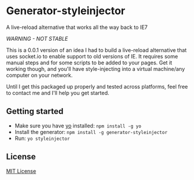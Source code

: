 # Generator-styleinjector

A live-reload alternative that works all the way back to IE7

*WARNING - NOT STABLE*

This is a 0.0.1 version of an idea I had to build a live-reload alternative that uses socket.io to enable support to old
versions of IE. It requires some manual steps and for some scripts to be added to your pages. Get it working though,
and you'll have style-injecting into a virtual machine/any computer on your network.

Until I get this packaged up properly and tested across platforms, feel free to contact me and I'll help you get started.

## Getting started
- Make sure you have [yo](https://github.com/yeoman/yo) installed:
    `npm install -g yo`
- Install the generator: `npm install -g generator-styleinjector`
- Run: `yo styleinjector`

## License
[MIT License](http://en.wikipedia.org/wiki/MIT_License)
